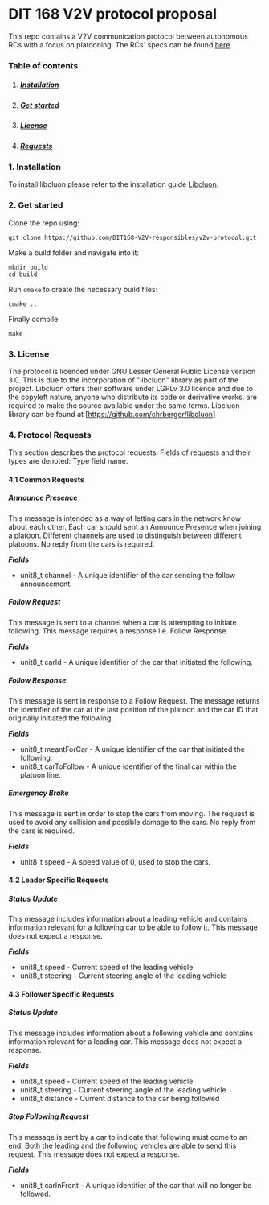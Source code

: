 # DIT 168 V2V protocol proposal

This repo contains a V2V communication protocol between autonomous RCs with a focus on platooning. The RCs' specs can be found [here](https://github.com/chalmers-revere/opendlv.scaledcars).

### Table of contents

1. ##### [Installation](https://github.com/DIT168-V2V-responsibles/v2v-protocol#1-installation)
2. ##### [Get started](https://github.com/DIT168-V2V-responsibles/v2v-protocol#2-get-started)
3. ##### [License](https://github.com/DIT168-V2V-responsibles/v2v-protocol#3-license)
4. ##### [Requests](https://github.com/DIT168-V2V-responsibles/v2v-protocol#4-protocol-requests)

### 1. Installation
To install libcluon please refer to the installation guide [Libcluon](https://https://github.com/chrberger/libcluon).

### 2. Get started

Clone the repo using:
```
git clone https://github.com/DIT168-V2V-responsibles/v2v-protocol.git
```

Make a build folder and navigate into it:
```
mkdir build
cd build
```

Run `cmake` to create the necessary build files:
```
cmake ..
```

Finally compile:
```
make
```

### 3. License
The protocol is licenced under GNU Lesser General Public License version 3.0. This is due to the incorporation of "libcluon" library as part of the project. Libcluon offers their software under LGPLv 3.0 licence and due to the copyleft nature, anyone who distribute its code or derivative works, are required to make the source available under the same terms. 
Libcluon library can be found at [https://github.com/chrberger/libcluon]

### 4. Protocol Requests 
This section describes the protocol requests. Fields of requests and their types are denoted: Type field name.

#### 4.1 Common Requests

##### Announce Presence
This message is intended as a way of letting cars in the network know about each other. Each car should sent an Announce Presence when joining a platoon. Different channels are used to distinguish between different platoons. No reply from the cars is required.

***Fields***
* unit8_t channel - A unique identifier of the car sending the follow announcement.

##### Follow Request  
This message is sent to a channel when a car is attempting to initiate following. This message requires a response i.e. Follow Response. 

***Fields***
* unit8_t carId - A unique identifier of the car that initiated the following.

##### Follow Response
This message is sent in response to a Follow Request. The message returns the identifier of the car at the last position of the platoon and the car ID that originally initiated the following.

***Fields***
* unit8_t meantForCar - A unique identifier of the car that initiated the following.
* unit8_t carToFollow - A unique identifier of the final car within the platoon line.

##### Emergency Brake
This message is sent in order to stop the cars from moving. The request is used to avoid any collision and possible damage to the cars. No reply from the cars is required.

***Fields***
* unit8_t speed - A speed value of 0, used to stop the cars.

#### 4.2 Leader Specific Requests

##### Status Update
This message includes information about a leading vehicle and contains information relevant for a following car to be able to follow it. This message does not expect a response.

***Fields***
* unit8_t speed - Current speed of the leading vehicle
* unit8_t steering - Current steering angle of the leading vehicle

#### 4.3 Follower Specific Requests

##### Status Update
This message includes information about a following vehicle and contains information relevant for a leading car. This message does not expect a response.

***Fields***
* unit8_t speed - Current speed of the leading vehicle
* unit8_t steering - Current steering angle of the leading vehicle
* unit8_t distance - Current distance to the car being followed

##### Stop Following Request
This message is sent by a car to indicate that following must come to an end. Both the leading and the following vehicles are able to send this request. This message does not expect a response.

***Fields***
* unit8_t carInFront - A unique identifier of the car that will no longer be followed.
